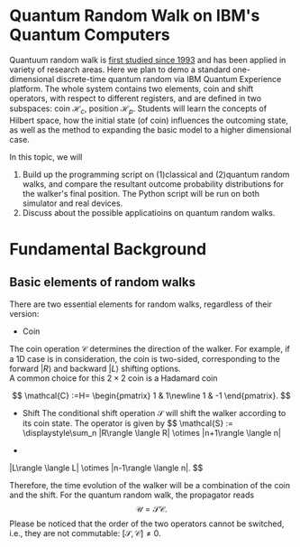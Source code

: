 # Quantum Random Walk on IBM's Quantum Computers
Quantuum random walk is [first studied since 1993](https://journals.aps.org/pra/abstract/10.1103/PhysRevA.48.1687)
and has been applied in variety of research areas. 
Here we plan to demo a standard one-dimensional discrete-time quantum random via IBM Quantum Experience platform. 
The whole system contains two elements, coin and shift operators, with respect to different registers, and are defined in two subspaces: coin $\mathcal{H}_c$, position $\mathcal{H}_p$. 
Students will learn the concepts of Hilbert space, how the initial state (of coin) influences the outcoming state, as well as the method to expanding the basic model to a higher dimensional case. 

In this topic, we will 
1. Build up the programming script on (1)classical and (2)quantum random walks, and compare the resultant outcome probability distributions for the walker's final position. The Python script will be run on both simulator and real devices.
2. Discuss about the possible applicatioins on quantum random walks.


# Fundamental Background

## Basic elements of random walks

There are two essential elements for random walks, regardless of their version:
- Coin
 
The coin operation $\mathcal{C}$ determines the direction of the walker.
For example, if a 1D case is in consideration, the coin is two-sided, corresponding to the forward $|R\rangle$ and backward $|L\rangle$ shifting options.  
A common choice for this $2\times2$ coin is a Hadamard coin

$$
\mathcal{C}
:=H=
\begin{pmatrix}
1 & 1\newline
1 & -1
\end{pmatrix}.
$$

- Shift
The conditional shift operation $\mathcal{S}$ will shift the walker according to its coin state.
The operator is given by
$$
\mathcal{S}
:=
\displaystyle\sum_n
|R\rangle \langle R| \otimes |n+1\rangle \langle n|
+
|L\rangle \langle L| \otimes |n-1\rangle \langle n|.
$$

Therefore, the time evolution of the walker will be a combination of the coin and the shift.
For the quantum random walk, the propagator reads
$$
\mathcal{U} = \mathcal{S} \mathcal{C}.
$$
Please be noticed that the order of the two operators cannot be switched, i.e., they are not commutable: $[\mathcal{S}, \mathcal{C}] \neq 0$.



